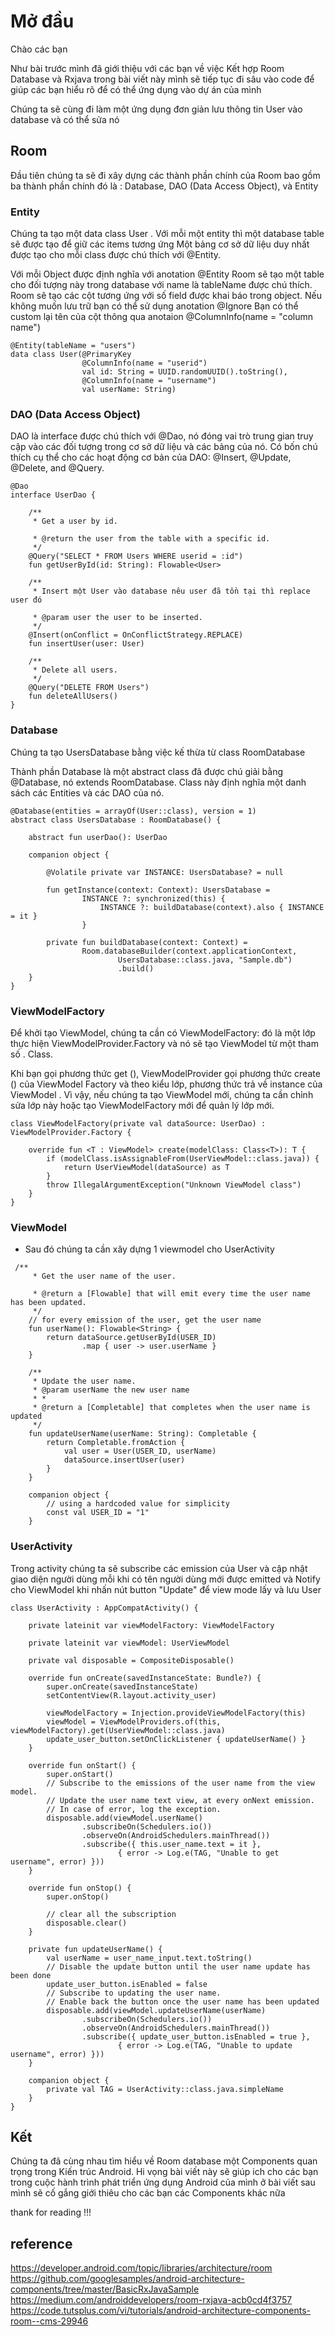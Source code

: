 # Mở đầu 

Chào các bạn 

Như bài trước mình đã giới thiệu với các bạn về việc Kết hợp Room Database và Rxjava trong bài viết này mình sẽ tiếp tục đi sâu vào code để giúp các bạn hiểu rõ  để có thể ứng dụng vào dự án của mình 

Chúng ta sẽ cùng đi làm một ứng dụng đơn giản lưu thông tin User vào database và có thể sửa nó


## Room

Đầu tiên chúng ta sẽ đi xây dựng các thành phần chính của Room bao gồm ba thành phần chính đó là : Database, DAO (Data Access Object), và Entity

### Entity

Chúng ta tạo một data class User . Với mỗi một entity thì một database table sẽ được tạo để giữ các items tương ứng
Một bảng cơ sở dữ liệu duy nhất được tạo cho mỗi class được chú thích với @Entity.

Với mỗi Object được định nghĩa với anotation @Entity Room sẽ tạo một table cho đối tượng này trong database với name là tableName được chú thích. Room sẽ tạo các cột tương ứng với số field được khai báo trong object. Nếu không muốn lưu trữ bạn có thể sử dụng anotation @Ignore Bạn có thể custom lại tên của cột thông qua anotaion @ColumnInfo(name = "column name")

```
@Entity(tableName = "users")
data class User(@PrimaryKey
                @ColumnInfo(name = "userid")
                val id: String = UUID.randomUUID().toString(),
                @ColumnInfo(name = "username")
                val userName: String)
```

### DAO (Data Access Object)

DAO là interface được chú thích với @Dao, nó đóng vai trò trung gian truy cập vào các đối tượng trong cơ sở dữ liệu và các bảng của nó. Có bốn chú thích cụ thể cho các hoạt động cơ bản của DAO: @Insert, @Update, @Delete, and @Query.


```
@Dao
interface UserDao {

    /**
     * Get a user by id.

     * @return the user from the table with a specific id.
     */
    @Query("SELECT * FROM Users WHERE userid = :id")
    fun getUserById(id: String): Flowable<User>

    /**
     * Insert một User vào database nêu user đã tồn tại thì replace user đó

     * @param user the user to be inserted.
     */
    @Insert(onConflict = OnConflictStrategy.REPLACE)
    fun insertUser(user: User)

    /**
     * Delete all users.
     */
    @Query("DELETE FROM Users")
    fun deleteAllUsers()
}
```

### Database

Chúng ta tạo UsersDatabase bằng việc kế thừa từ class RoomDatabase

Thành phần Database là một abstract class đã được chú giải bằng @Database, nó extends RoomDatabase. Class này định nghĩa một danh sách các Entities và các DAO của nó.


```
@Database(entities = arrayOf(User::class), version = 1)
abstract class UsersDatabase : RoomDatabase() {

    abstract fun userDao(): UserDao

    companion object {

        @Volatile private var INSTANCE: UsersDatabase? = null

        fun getInstance(context: Context): UsersDatabase =
                INSTANCE ?: synchronized(this) {
                    INSTANCE ?: buildDatabase(context).also { INSTANCE = it }
                }

        private fun buildDatabase(context: Context) =
                Room.databaseBuilder(context.applicationContext,
                        UsersDatabase::class.java, "Sample.db")
                        .build()
    }
}
```



### ViewModelFactory

Để khởi tạo ViewModel, chúng ta  cần có ViewModelFactory: đó là một lớp thực hiện ViewModelProvider.Factory và nó sẽ tạo ViewModel từ một tham số . Class.

Khi bạn gọi phương thức get (), ViewModelProvider gọi phương thức create () của ViewModel Factory và theo kiểu lớp, phương thức trả về instance của ViewModel . Vì vậy, nếu chúng ta tạo ViewModel mới, chúng ta cần chỉnh sửa lớp này hoặc tạo ViewModelFactory mới để quản lý lớp mới.


```
class ViewModelFactory(private val dataSource: UserDao) : ViewModelProvider.Factory {

    override fun <T : ViewModel> create(modelClass: Class<T>): T {
        if (modelClass.isAssignableFrom(UserViewModel::class.java)) {
            return UserViewModel(dataSource) as T
        }
        throw IllegalArgumentException("Unknown ViewModel class")
    }
}
```

###  ViewModel

+ Sau đó  chúng ta cần xây dựng 1  viewmodel cho UserActivity

```
 /**
     * Get the user name of the user.

     * @return a [Flowable] that will emit every time the user name has been updated.
     */
    // for every emission of the user, get the user name
    fun userName(): Flowable<String> {
        return dataSource.getUserById(USER_ID)
                .map { user -> user.userName }
    }

    /**
     * Update the user name.
     * @param userName the new user name
     * *
     * @return a [Completable] that completes when the user name is updated
     */
    fun updateUserName(userName: String): Completable {
        return Completable.fromAction {
            val user = User(USER_ID, userName)
            dataSource.insertUser(user)
        }
    }

    companion object {
        // using a hardcoded value for simplicity
        const val USER_ID = "1"
    }
```
### UserActivity

Trong activity chúng ta sẽ subscribe các emission của User và cập nhật giao diện người dùng mỗi khi có tên người dùng mới được emitted và Notify cho ViewModel khi nhấn nút button  "Update" để view mode lấy và lưu User

```
class UserActivity : AppCompatActivity() {

    private lateinit var viewModelFactory: ViewModelFactory

    private lateinit var viewModel: UserViewModel

    private val disposable = CompositeDisposable()

    override fun onCreate(savedInstanceState: Bundle?) {
        super.onCreate(savedInstanceState)
        setContentView(R.layout.activity_user)

        viewModelFactory = Injection.provideViewModelFactory(this)
        viewModel = ViewModelProviders.of(this, viewModelFactory).get(UserViewModel::class.java)
        update_user_button.setOnClickListener { updateUserName() }
    }

    override fun onStart() {
        super.onStart()
        // Subscribe to the emissions of the user name from the view model.
        // Update the user name text view, at every onNext emission.
        // In case of error, log the exception.
        disposable.add(viewModel.userName()
                .subscribeOn(Schedulers.io())
                .observeOn(AndroidSchedulers.mainThread())
                .subscribe({ this.user_name.text = it },
                        { error -> Log.e(TAG, "Unable to get username", error) }))
    }

    override fun onStop() {
        super.onStop()

        // clear all the subscription
        disposable.clear()
    }

    private fun updateUserName() {
        val userName = user_name_input.text.toString()
        // Disable the update button until the user name update has been done
        update_user_button.isEnabled = false
        // Subscribe to updating the user name.
        // Enable back the button once the user name has been updated
        disposable.add(viewModel.updateUserName(userName)
                .subscribeOn(Schedulers.io())
                .observeOn(AndroidSchedulers.mainThread())
                .subscribe({ update_user_button.isEnabled = true },
                        { error -> Log.e(TAG, "Unable to update username", error) }))
    }

    companion object {
        private val TAG = UserActivity::class.java.simpleName
    }
}
```
## Kết

   Chúng ta đã cùng nhau tìm hiểu về Room database một Components quan trọng trong Kiến trúc Android. Hi vọng bài viết này sẽ giúp ich cho các bạn  trong cuộc hành trình phát triển ứng dụng Android của mình
   ở bài viết sau mình sẽ cố gắng giới thiêu cho các bạn các Components khác nữa
   
   thank for reading !!!
   
   

## reference
https://developer.android.com/topic/libraries/architecture/room
https://github.com/googlesamples/android-architecture-components/tree/master/BasicRxJavaSample
https://medium.com/androiddevelopers/room-rxjava-acb0cd4f3757
https://code.tutsplus.com/vi/tutorials/android-architecture-components-room--cms-29946